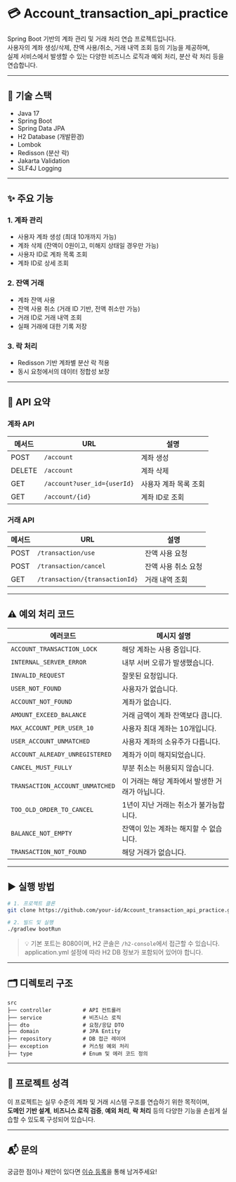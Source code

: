 # 💳 Account_transaction_api_practice

Spring Boot 기반의 계좌 관리 및 거래 처리 연습 프로젝트입니다.  
사용자의 계좌 생성/삭제, 잔액 사용/취소, 거래 내역 조회 등의 기능을 제공하며,  
실제 서비스에서 발생할 수 있는 다양한 비즈니스 로직과 예외 처리, 분산 락 처리 등을 연습합니다.

---

## 🔧 기술 스택

- Java 17  
- Spring Boot  
- Spring Data JPA  
- H2 Database (개발환경)  
- Lombok  
- Redisson (분산 락)  
- Jakarta Validation  
- SLF4J Logging

---

## ✨ 주요 기능

### 1. 계좌 관리
- 사용자 계좌 생성 (최대 10개까지 가능)
- 계좌 삭제 (잔액이 0원이고, 미해지 상태일 경우만 가능)
- 사용자 ID로 계좌 목록 조회
- 계좌 ID로 상세 조회

### 2. 잔액 거래
- 계좌 잔액 사용
- 잔액 사용 취소 (거래 ID 기반, 전액 취소만 가능)
- 거래 ID로 거래 내역 조회
- 실패 거래에 대한 기록 저장

### 3. 락 처리
- Redisson 기반 계좌별 분산 락 적용
- 동시 요청에서의 데이터 정합성 보장

---

## 📂 API 요약

### 계좌 API

| 메서드 | URL | 설명 |
|--------|-----|------|
| POST | `/account` | 계좌 생성 |
| DELETE | `/account` | 계좌 삭제 |
| GET | `/account?user_id={userId}` | 사용자 계좌 목록 조회 |
| GET | `/account/{id}` | 계좌 ID로 조회 |

### 거래 API

| 메서드 | URL | 설명 |
|--------|-----|------|
| POST | `/transaction/use` | 잔액 사용 요청 |
| POST | `/transaction/cancel` | 잔액 사용 취소 요청 |
| GET | `/transaction/{transactionId}` | 거래 내역 조회 |

---

## ⚠️ 예외 처리 코드

| 에러코드 | 메시지 설명 |
|----------|-------------|
| `ACCOUNT_TRANSACTION_LOCK` | 해당 계좌는 사용 중입니다. |
| `INTERNAL_SERVER_ERROR` | 내부 서버 오류가 발생했습니다. |
| `INVALID_REQUEST` | 잘못된 요청입니다. |
| `USER_NOT_FOUND` | 사용자가 없습니다. |
| `ACCOUNT_NOT_FOUND` | 계좌가 없습니다. |
| `AMOUNT_EXCEED_BALANCE` | 거래 금액이 계좌 잔액보다 큽니다. |
| `MAX_ACCOUNT_PER_USER_10` | 사용자 최대 계좌는 10개입니다. |
| `USER_ACCOUNT_UNMATCHED` | 사용자 계좌의 소유주가 다릅니다. |
| `ACCOUNT_ALREADY_UNREGISTERED` | 계좌가 이미 해지되었습니다. |
| `CANCEL_MUST_FULLY` | 부분 취소는 허용되지 않습니다. |
| `TRANSACTION_ACCOUNT_UNMATCHED` | 이 거래는 해당 계좌에서 발생한 거래가 아닙니다. |
| `TOO_OLD_ORDER_TO_CANCEL` | 1년이 지난 거래는 취소가 불가능합니다. |
| `BALANCE_NOT_EMPTY` | 잔액이 있는 계좌는 해지할 수 없습니다. |
| `TRANSACTION_NOT_FOUND` | 해당 거래가 없습니다. |

---

## ▶️ 실행 방법

```bash
# 1. 프로젝트 클론
git clone https://github.com/your-id/Account_transaction_api_practice.git

# 2. 빌드 및 실행
./gradlew bootRun
```

> 💡 기본 포트는 8080이며, H2 콘솔은 `/h2-console`에서 접근할 수 있습니다.  
> application.yml 설정에 따라 H2 DB 정보가 포함되어 있어야 합니다.

---

## 🗂️ 디렉토리 구조

```
src
├── controller          # API 컨트롤러
├── service             # 비즈니스 로직
├── dto                 # 요청/응답 DTO
├── domain              # JPA Entity
├── repository          # DB 접근 레이어
├── exception           # 커스텀 예외 처리
├── type                # Enum 및 에러 코드 정의
```

---

## 📌 프로젝트 성격

이 프로젝트는 실무 수준의 계좌 및 거래 시스템 구조를 연습하기 위한 목적이며,  
**도메인 기반 설계**, **비즈니스 로직 검증**, **예외 처리**, **락 처리** 등의 다양한 기능을 손쉽게 실습할 수 있도록 구성되어 있습니다.

---

## 📬 문의

궁금한 점이나 제안이 있다면 [이슈 등록](https://github.com/your-id/Account_transaction_api_practice/issues)을 통해 남겨주세요!

